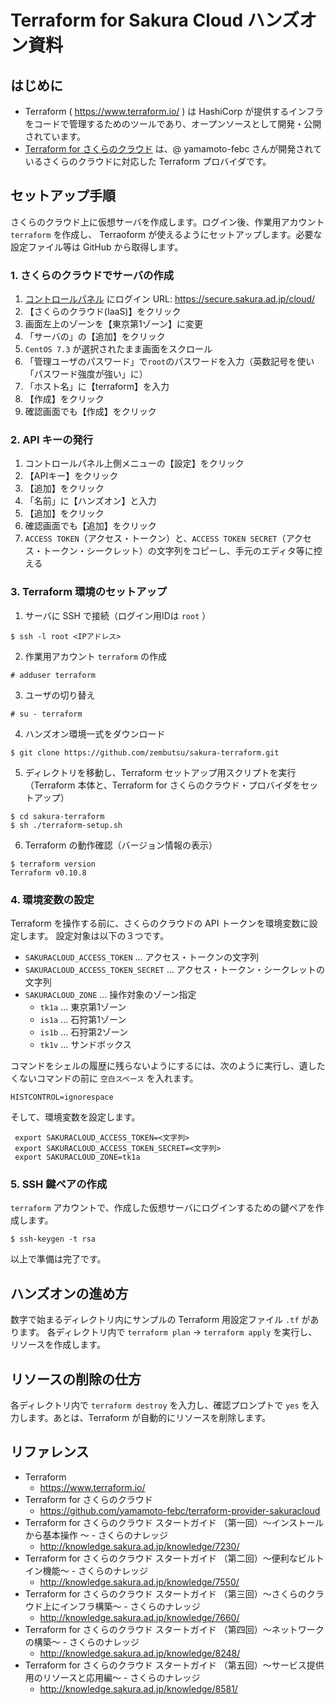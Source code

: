 # Terraform for Sakura Cloud ハンズオン資料

## はじめに

* Terraform ( https://www.terraform.io/ ) は HashiCorp が提供するインフラをコードで管理するためのツールであり、オープンソースとして開発・公開されています。
* [Terraform for さくらのクラウド](https://github.com/yamamoto-febc/terraform-provider-sakuracloud) は、@ yamamoto-febc さんが開発されているさくらのクラウドに対応した Terraform プロバイダです。

## セットアップ手順

さくらのクラウド上に仮想サーバを作成します。ログイン後、作業用アカウント `terraform` を作成し、 Terraoform が使えるようにセットアップします。必要な設定ファイル等は GitHub から取得します。

### 1. さくらのクラウドでサーバの作成

1. [コントロールパネル](https://secure.sakura.ad.jp/cloud/) にログイン URL: https://secure.sakura.ad.jp/cloud/
2. 【さくらのクラウド(IaaS)】をクリック
3. 画面左上のゾーンを【東京第1ゾーン】に変更
4. 「サーバの」の【追加】をクリック
5. `CentOS 7.3` が選択されたまま画面をスクロール
6. 「管理ユーザのパスワード」で`root`のパスワードを入力（英数記号を使い「パスワード強度が強い」に）
7. 「ホスト名」に【terraform】を入力
8. 【作成】をクリック
9. 確認画面でも【作成】をクリック

### 2. API キーの発行

1. コントロールパネル上側メニューの【設定】をクリック
2. 【APIキー】をクリック
3. 【追加】をクリック
4. 「名前」に【ハンズオン】と入力
5. 【追加】をクリック
6. 確認画面でも【追加】をクリック
7. `ACCESS TOKEN`（アクセス・トークン）と、`ACCESS TOKEN SECRET`（アクセス・トークン・シークレット）の文字列をコピーし、手元のエディタ等に控える

### 3. Terraform 環境のセットアップ

1. サーバに SSH で接続（ログイン用IDは `root` ）
```
$ ssh -l root <IPアドレス>
```
2. 作業用アカウント `terraform` の作成
```
# adduser terraform
```
3. ユーザの切り替え
```
# su - terraform
```
4. ハンズオン環境一式をダウンロード
```
$ git clone https://github.com/zembutsu/sakura-terraform.git
```
5. ディレクトリを移動し、Terraform セットアップ用スクリプトを実行（Terraform 本体と、Terraform for さくらのクラウド・プロバイダをセットアップ）
```
$ cd sakura-terraform
$ sh ./terraform-setup.sh
```
6. Terraform の動作確認（バージョン情報の表示）
```
$ terraform version
Terraform v0.10.8
```

### 4. 環境変数の設定

Terraform を操作する前に、さくらのクラウドの API トークンを環境変数に設定します。
設定対象は以下の３つです。

* `SAKURACLOUD_ACCESS_TOKEN` … アクセス・トークンの文字列
* `SAKURACLOUD_ACCESS_TOKEN_SECRET` … アクセス・トークン・シークレットの文字列
* `SAKURACLOUD_ZONE` … 操作対象のゾーン指定
  * `tk1a` … 東京第1ゾーン
  * `is1a` … 石狩第1ゾーン
  * `is1b` … 石狩第2ゾーン
  * `tk1v` … サンドボックス

コマンドをシェルの履歴に残らないようにするには、次のように実行し、遺したくないコマンドの前に `空白スペース` を入れます。
```
HISTCONTROL=ignorespace
```
そして、環境変数を設定します。
```
 export SAKURACLOUD_ACCESS_TOKEN=<文字列>
 export SAKURACLOUD_ACCESS_TOKEN_SECRET=<文字列>
 export SAKURACLOUD_ZONE=tk1a
```

### 5. SSH 鍵ペアの作成

`terraform` アカウントで、作成した仮想サーバにログインするための鍵ペアを作成します。
```
$ ssh-keygen -t rsa
```


以上で準備は完了です。

## ハンズオンの進め方

数字で始まるディレクトリ内にサンプルの Terraform 用設定ファイル `.tf` があります。
各ディレクトリ内で `terraform plan` → `terraform apply` を実行し、リソースを作成します。

## リソースの削除の仕方

各ディレクトリ内で `terraform destroy` を入力し、確認プロンプトで `yes` を入力します。あとは、Terraform が自動的にリソースを削除します。

## リファレンス

* Terraform
  * https://www.terraform.io/
* Terraform for さくらのクラウド
  * https://github.com/yamamoto-febc/terraform-provider-sakuracloud
* Terraform for さくらのクラウド スタートガイド （第一回）～インストールから基本操作 ～ - さくらのナレッジ
  * http://knowledge.sakura.ad.jp/knowledge/7230/
* Terraform for さくらのクラウド スタートガイド （第二回）～便利なビルトイン機能～ - さくらのナレッジ
  * http://knowledge.sakura.ad.jp/knowledge/7550/
* Terraform for さくらのクラウド スタートガイド （第三回）〜さくらのクラウド上にインフラ構築〜 - さくらのナレッジ
  * http://knowledge.sakura.ad.jp/knowledge/7660/
* Terraform for さくらのクラウド スタートガイド （第四回）〜ネットワークの構築〜 - さくらのナレッジ
  * http://knowledge.sakura.ad.jp/knowledge/8248/
* Terraform for さくらのクラウド スタートガイド （第五回）〜サービス提供用のリソースと応用編〜 - さくらのナレッジ
  * http://knowledge.sakura.ad.jp/knowledge/8581/
   

